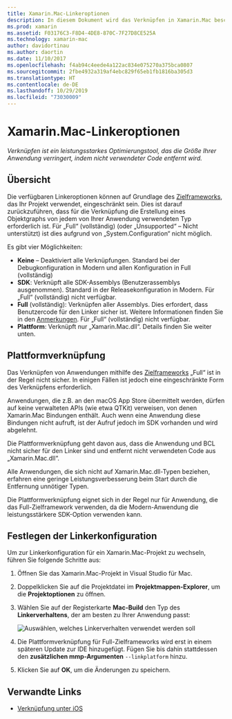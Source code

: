 ```yaml
---
title: Xamarin.Mac-Linkeroptionen
description: In diesem Dokument wird das Verknüpfen in Xamarin.Mac beschrieben. Verknüpfen ist ein leistungsstarkes Optimierungstool, das die Größe Ihrer Anwendung verringert, indem nicht verwendeter Code entfernt wird.
ms.prod: xamarin
ms.assetid: F03176C3-F8D4-4DE8-870C-7F27D8CE525A
ms.technology: xamarin-mac
author: davidortinau
ms.author: daortin
ms.date: 11/10/2017
ms.openlocfilehash: f4ab94c4eede4a122ac834e075270a375bca0807
ms.sourcegitcommit: 2fbe4932a319af4ebc829f65eb1fb1816ba305d3
ms.translationtype: HT
ms.contentlocale: de-DE
ms.lasthandoff: 10/29/2019
ms.locfileid: "73030009"
---
```

# <a name="xamarinmac-linker-options"></a>Xamarin.Mac-Linkeroptionen

_Verknüpfen ist ein leistungsstarkes Optimierungstool, das die Größe Ihrer Anwendung verringert, indem nicht verwendeter Code entfernt wird._

## <a name="overview"></a>Übersicht

Die verfügbaren Linkeroptionen können auf Grundlage des [Zielframeworks](~/mac/platform/target-framework.md), das Ihr Projekt verwendet, eingeschränkt sein. Dies ist darauf zurückzuführen, dass für die Verknüpfung die Erstellung eines Objektgraphs von jedem von Ihrer Anwendung verwendeten Typ erforderlich ist. Für „Full“ (vollständig) (oder „Unsupported“ – Nicht unterstützt) ist dies aufgrund von „System.Configuration“ nicht möglich.

Es gibt vier Möglichkeiten:

- **Keine** – Deaktiviert alle Verknüpfungen. Standard bei der Debugkonfiguration in Modern und allen Konfiguration in Full (vollständig)
- **SDK**: Verknüpft alle SDK-Assemblys (Benutzerassemblys ausgenommen). Standard in der Releasekonfiguration in Modern. Für „Full“ (vollständig) nicht verfügbar.
- **Full** (vollständig): Verknüpfen aller Assemblys. Dies erfordert, dass Benutzercode für den Linker sicher ist. Weitere Informationen finden Sie in den [Anmerkungen](~/ios/deploy-test/linker.md). Für „Full“ (vollständig) nicht verfügbar.
- **Plattform**: Verknüpft nur „Xamarin.Mac.dll“. Details finden Sie weiter unten.

## <a name="platform-linking"></a>Plattformverknüpfung

Das Verknüpfen von Anwendungen mithilfe des [Zielframeworks](~/mac/platform/target-framework.md) „Full“ ist in der Regel nicht sicher. In einigen Fällen ist jedoch eine eingeschränkte Form des Verknüpfens erforderlich.

Anwendungen, die z.B. an den macOS App Store übermittelt werden, dürfen auf keine verwalteten APIs (wie etwa QTKit) verweisen, von denen Xamarin.Mac Bindungen enthält. Auch wenn eine Anwendung diese Bindungen nicht aufruft, ist der Aufruf jedoch im SDK vorhanden und wird abgelehnt.

Die Plattformverknüpfung geht davon aus, dass die Anwendung und BCL nicht sicher für den Linker sind und entfernt nicht verwendeten Code aus „Xamarin.Mac.dll“. 

Alle Anwendungen, die sich nicht auf Xamarin.Mac.dll-Typen beziehen, erfahren eine geringe Leistungsverbesserung beim Start durch die Entfernung unnötiger Typen.

Die Plattformverknüpfung eignet sich in der Regel nur für Anwendung, die das Full-Zielframework verwenden, da die Modern-Anwendung die leistungsstärkere SDK-Option verwenden kann.

## <a name="setting-the-linker-configuration"></a>Festlegen der Linkerkonfiguration

Um zur Linkerkonfiguration für ein Xamarin.Mac-Projekt zu wechseln, führen Sie folgende Schritte aus:

1. Öffnen Sie das Xamarin.Mac-Projekt in Visual Studio für Mac.
2. Doppelklicken Sie auf die Projektdatei im **Projektmappen-Explorer**, um die **Projektoptionen** zu öffnen.
3. Wählen Sie auf der Registerkarte **Mac-Build** den Typ des **Linkerverhaltens**, der am besten zu Ihrer Anwendung passt:

    ![Auswählen, welches Linkerverhalten verwendet werden soll](linker-images/link-behavior.png "Auswählen, welches Linkerverhalten verwendet werden soll")

4. Die Plattformverknüpfung für Full-Zielframeworks wird erst in einem späteren Update zur IDE hinzugefügt. Fügen Sie bis dahin stattdessen den **zusätzlichen mmp-Argumenten** `--linkplatform` hinzu.
5. Klicken Sie auf **OK**, um die Änderungen zu speichern.

## <a name="related-links"></a>Verwandte Links

- [Verknüpfung unter iOS](~/ios/deploy-test/linker.md)
